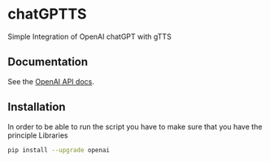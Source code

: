 # chatGPTTS

Simple Integration of OpenAI chatGPT with gTTS

## Documentation

See the [OpenAI API docs](https://beta.openai.com/docs/api-reference?lang=python).

## Installation

In order to be able to run the script you have to make sure that you have the principle Libraries

```sh
pip install --upgrade openai
```
